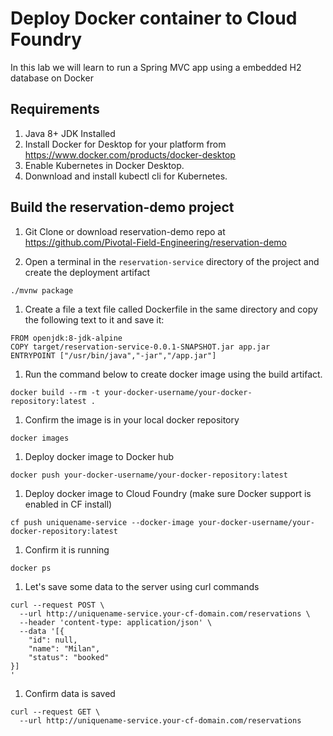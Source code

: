 # Deploy Docker container to Cloud Foundry
In this lab we will learn to run a Spring MVC app using a embedded H2 database on Docker


## Requirements  
1. Java 8+ JDK Installed  
1. Install Docker for Desktop for your platform from <https://www.docker.com/products/docker-desktop>  
1. Enable Kubernetes in Docker Desktop.
1. Donwnload and install kubectl cli for Kubernetes.  

## Build the reservation-demo project

1. Git Clone or download reservation-demo repo at <https://github.com/Pivotal-Field-Engineering/reservation-demo>  

1. Open a terminal in the `reservation-service` directory of the project and create the deployment artifact
```
./mvnw package
```
1. Create a file a text file called Dockerfile in the same directory and copy the following text to it and save it:
```
FROM openjdk:8-jdk-alpine
COPY target/reservation-service-0.0.1-SNAPSHOT.jar app.jar
ENTRYPOINT ["/usr/bin/java","-jar","/app.jar"]
```
1. Run the command below to create docker image using the build artifact.
```
docker build --rm -t your-docker-username/your-docker-repository:latest .
```
1. Confirm the image is in your local docker repository
```
docker images
```
1. Deploy docker image to Docker hub
```
docker push your-docker-username/your-docker-repository:latest
```
1. Deploy docker image to Cloud Foundry (make sure Docker support is enabled in CF install)
```
cf push uniquename-service --docker-image your-docker-username/your-docker-repository:latest
```
1. Confirm it is running
```
docker ps
```
1. Let's save some data to the server using curl commands
```
curl --request POST \
  --url http://uniquename-service.your-cf-domain.com/reservations \
  --header 'content-type: application/json' \
  --data '[{
	"id": null,
	"name": "Milan",
	"status": "booked"
}]
'
```
1. Confirm data is saved
```
curl --request GET \
  --url http://uniquename-service.your-cf-domain.com/reservations
```
